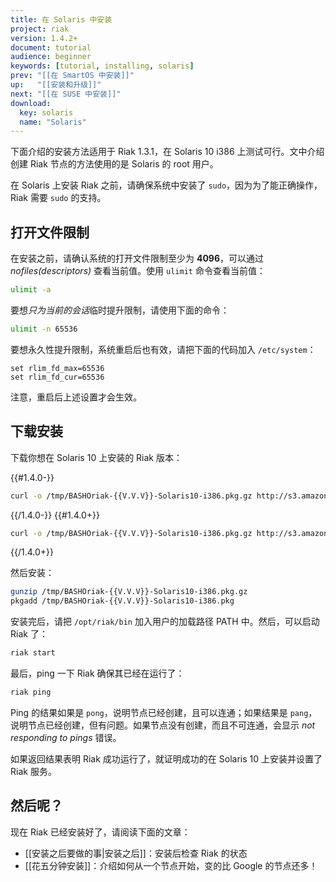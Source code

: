 ```yaml
---
title: 在 Solaris 中安装
project: riak
version: 1.4.2+
document: tutorial
audience: beginner
keywords: [tutorial, installing, solaris]
prev: "[[在 SmartOS 中安装]]"
up:   "[[安装和升级]]"
next: "[[在 SUSE 中安装]]"
download:
  key: solaris
  name: "Solaris"
---
```


下面介绍的安装方法适用于 Riak 1.3.1，在 Solaris 10 i386 上测试可行。文中介绍创建 Riak 节点的方法使用的是 Solaris 的 root 用户。

<div class="note">在 Solaris 上安装 Riak 之前，请确保系统中安装了 <code>sudo</code>，因为为了能正确操作，Riak 需要 <code>sudo</code> 的支持。</div>

## 打开文件限制

在安装之前，请确认系统的打开文件限制至少为 **4096**，可以通过 *nofiles(descriptors)* 查看当前值。使用 `ulimit` 命令查看当前值：

```bash
ulimit -a
```

要想*只为当前的会话*临时提升限制，请使用下面的命令：

```bash
ulimit -n 65536
```

要想永久性提升限制，系统重启后也有效，请把下面的代码加入 `/etc/system`：

```
set rlim_fd_max=65536
set rlim_fd_cur=65536
```

注意，重启后上述设置才会生效。

## 下载安装

下载你想在 Solaris 10 上安装的 Riak 版本：

{{#1.4.0-}}

```bash
curl -o /tmp/BASHOriak-{{V.V.V}}-Solaris10-i386.pkg.gz http://s3.amazonaws.com/downloads.basho.com/riak/{{V.V}}/{{V.V.V}}/solaris/10/BASHOriak-{{V.V.V}}-1-Solaris10-i386.pkg.gz
```
{{/1.4.0-}}
{{#1.4.0+}}

```bash
curl -o /tmp/BASHOriak-{{V.V.V}}-Solaris10-i386.pkg.gz http://s3.amazonaws.com/downloads.basho.com/riak/{{V.V}}/{{V.V.V}}/solaris/10/BASHOriak-{{V.V.V}}-Solaris10-x86_64.pkg.gz
```
{{/1.4.0+}}

然后安装：

```bash
gunzip /tmp/BASHOriak-{{V.V.V}}-Solaris10-i386.pkg.gz
pkgadd /tmp/BASHOriak-{{V.V.V}}-Solaris10-i386.pkg
```

安装完后，请把 `/opt/riak/bin` 加入用户的加载路径 PATH 中。然后，可以启动 Riak 了：

```bash
riak start
```

最后，ping 一下 Riak 确保其已经在运行了：

```bash
riak ping
```

Ping 的结果如果是 `pong`，说明节点已经创建，且可以连通；如果结果是 `pang`，说明节点已经创建，但有问题。如果节点没有创建，而且不可连通，会显示 *not responding to pings* 错误。

如果返回结果表明 Riak 成功运行了，就证明成功的在 Solaris 10 上安装并设置了 Riak 服务。

## 然后呢？

现在 Riak 已经安装好了，请阅读下面的文章：

-   [[安装之后要做的事|安装之后]]：安装后检查 Riak 的状态
-   [[花五分钟安装]]：介绍如何从一个节点开始，变的比 Google 的节点还多！
